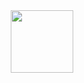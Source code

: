 <div id="header" align="center">
  <img src="[https://media.giphy.com/media/M9gbBd9nbDrOTu1Mqx/giphy.gif](https://media1.giphy.com/media/bJ4TVNYNUympPgcpem/giphy.gif?cid=ecf05e47xufvlbjz0e31qqluoi86bnyso5n1f9xu397ivzz7&ep=v1_gifs_search&rid=giphy.gif&ct=g)" width="100"/>
</div>

<!--
**frexxx-7/frexxx-7** is a ✨ _special_ ✨ repository because its `README.md` (this file) appears on your GitHub profile.

Here are some ideas to get you started:

- 🔭 I’m currently working on ...
- 🌱 I’m currently learning ...
- 👯 I’m looking to collaborate on ...
- 🤔 I’m looking for help with ...
- 💬 Ask me about ...
- 📫 How to reach me: ...
- 😄 Pronouns: ...
- ⚡ Fun fact: ...
-->
